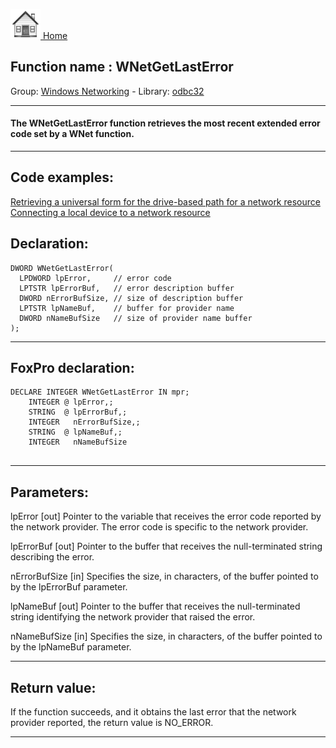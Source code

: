 [<img src="../../images/home.png"> Home ](https://github.com/VFPX/Win32API)  

## Function name : WNetGetLastError
Group: [Windows Networking](../../functions_group.md#Windows_Networking)  -  Library: [odbc32](../../Libraries.md#odbc32)  
***  


#### The WNetGetLastError function retrieves the most recent extended error code set by a WNet function. 
***  


## Code examples:
[Retrieving a universal form for the drive-based path for a network resource](../../samples/sample_317.md)  
[Connecting a local device to a network resource](../../samples/sample_318.md)  

## Declaration:
```foxpro  
DWORD WNetGetLastError(
  LPDWORD lpError,     // error code
  LPTSTR lpErrorBuf,   // error description buffer
  DWORD nErrorBufSize, // size of description buffer
  LPTSTR lpNameBuf,    // buffer for provider name
  DWORD nNameBufSize   // size of provider name buffer
);  
```  
***  


## FoxPro declaration:
```foxpro  
DECLARE INTEGER WNetGetLastError IN mpr;
	INTEGER @ lpError,;
	STRING  @ lpErrorBuf,;
	INTEGER   nErrorBufSize,;
	STRING  @ lpNameBuf,;
	INTEGER   nNameBufSize
  
```  
***  


## Parameters:
lpError 
[out] Pointer to the variable that receives the error code reported by the network provider. The error code is specific to the network provider. 

lpErrorBuf 
[out] Pointer to the buffer that receives the null-terminated string describing the error. 

nErrorBufSize 
[in] Specifies the size, in characters, of the buffer pointed to by the lpErrorBuf parameter.

lpNameBuf 
[out] Pointer to the buffer that receives the null-terminated string identifying the network provider that raised the error. 

nNameBufSize 
[in] Specifies the size, in characters, of the buffer pointed to by the lpNameBuf parameter.  
***  


## Return value:
If the function succeeds, and it obtains the last error that the network provider reported, the return value is NO_ERROR.   
***  

